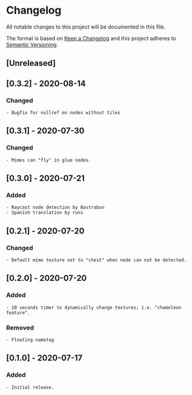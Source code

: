 # Changelog
All notable changes to this project will be documented in this file.

The format is based on [Keep a Changelog](http://keepachangelog.com/en/1.0.0/)
and this project adheres to [Semantic Versioning](https://semver.org/).


## [Unreleased]



## [0.3.2] - 2020-08-14
### Changed

	- Bugfix for nullref on nodes without tiles



## [0.3.1] - 2020-07-30
### Changed

	- Mimes can "fly" in glue nodes.



## [0.3.0] - 2020-07-21
###	Added

	- Raycast node detection by Bastrabun
	- Spanish translation by runs



## [0.2.1] - 2020-07-20
### Changed

	- Default mime texture set to "chest" when node can not be detected.



## [0.2.0] - 2020-07-20
### Added

	- 10 seconds timer to dynamically change textures; i.e. "chameleon feature".

### Removed

	- Floating nametag



## [0.1.0] - 2020-07-17
### Added

	- Initial release.
